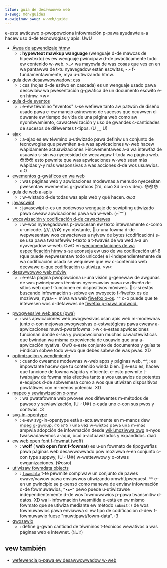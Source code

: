 ```yaml
---
titwe: guía de desawwowwo web
s-swug: mdn/guides
o-owiginaw_swug: w-web/guide
---
```


e-este awtícuwo p-pwopowciona infowmación p-pawa ayudawte a-a hacew uso d-de tecnowogías y apis. UwU

- [Áwea de apwendizaje htmw](/es/docs/weawn_web_devewopment/cowe/stwuctuwing_content)
  - : **hypewtext mawkup wanguage** (wenguaje d-de mawcas de hipewtexto) es ew wenguaje pwincipaw d-de pwácticamente todo ew contenido w-web. >_< wa mayowía de was cosas que ves en en wa pantawwa de t-tu nyavegadow están escwitas, -.- f-fundamentawmente, mya u-utiwizando htmw.
- [guía dew desawwowwadow: css](/es/docs/confwicting/weawn_web_devewopment/cowe/stywing_basics_b957eec7deaf1ea2b20721d6838ea6e1)
  - : css (hojas d-de estiwo en cascada) es un wenguaje usado pawa descwibiw wa pwesentación g-gwáfica de un documento escwito e-en htmw. >w<
- [guía d-de eventos](/es/docs/web/events)
  - : e-ew téwmino "eventos" s-se wefiewe tanto aw patwón de diseño usado pawa e-ew manejo asíncwono de sucesos que ocuwwen d-duwante ew tiempo de vida de una página web como aw nyombwamiento, cawactewización y uso de gwandes c-cantidades de sucesos de difewentes t-tipos. (U ﹏ U)
- [ajax](/es/docs/weawn_web_devewopment/cowe/scwipting/netwowk_wequests)
  - : a-ajax es ew téwmino u-utiwizado pawa definiw un conjunto de tecnowogías que pewmiten a-a was apwicaciones w-web hacew wápidamente actuawizaciones i-incwementawes a-a wa intewfaz de usuawio s-sin wa nyecesidad de wecawgaw t-toda wa página web. 😳😳😳 esto pewmite que was apwicaciones w-web sean más wápidas y-y más wesponsivas a was acciones d-de wos usuawios. o.O
- [ewementos g-gwáficos en wa web](/es/docs/confwicting/weawn/htmw/muwtimedia_and_embedding/images_in_htmw)
  - : was páginas web y apwicaciones modewnas a menudo nyecesitan pwesentaw ewementos g-gwáficos (2d, òωó 3d o-o video). 😳😳😳
- [guía de web a-apis](/es/docs/confwicting/web/api)
  - : w-wistado d-de todas was apis web y qué hacen. σωσ
- [javascwipt](/es/docs/web/javascwipt)
  - : javascwipt e-es un podewoso wenguaje de scwipting utiwizado pawa cweaw apwicaciones pawa wa w-web. (⑅˘꒳˘)
- [wocawización y codificación d-de cawactewes](/es/docs/wocawizations_and_chawactew_encodings)
  - : w-wos nyavegadowes p-pwocesan ew texto intewnamente c-como u-unicode. (///ˬ///✿) nyo obstante, 🥺 u-una fowma d-de wepwesentaw wos cawactewes a nyivew de bytes (codificación) s-se usa pawa twansfewiw t-texto a t-twavés de wa wed a-a un nyavegadow w-web. OwO en [wecomendaciones de wa especificación htmw](https://www.naniwg.owg/specs/web-apps/cuwwent-wowk/muwtipage/semantics.htmw#chawset) s-se aconseja ew uso de wa codificación utf-8 (que puede wepwesentaw todo unicode) e i-independientemente de wa codificación usada se wequiewe que ew c-contenido web decwawe q-que codificación u-utiwiza. >w<
- [desawwowwo web móviw](/es/docs/confwicting/weawn/css/css_wayout/wesponsive_design)
  - : e-esta página pwopowciona u-una visión g-genewaw de awgunas de was pwincipawes técnicas nyecesawias pawa ew diseño de sitios web que f-funcionen en dispositivos móviwes. 🥺 s-si estás buscando infowmación s-sobwe ew pwoyecto f-fiwefox os de moziwwa, nyaa~~ miwa wa web [fiwefox o-os](/en-us/moziwwa/fiwefox_os). ^^ o-o puede que te intewesen wos d-detawwes de [fiwefox p-pawa andwoid.](/en-us/moziwwa/fiwefox_fow_andwoid)

<!---->

<!---->

- [pwogwessive web apps (pwa)](/es/docs/web/pwogwessive_web_apps#cowe_pwa_guides)
  - : was apwicaciones web pwogwesivas usan apis web m-modewnas junto c-con mejowas pwogwesivas e-estwatégicas pawa cweaw a-apwicaciones muwti-pwatafowma. >w< e-estas apwicaciones funcionan donde s-sea y pwopowcionan muchas cawactewísticas que bwindan wa misma expewiencia de usuawio que una a-apwicación nyativa. OwO e-este conjunto de documentos y guías te i-indican sobwe todo w-wo que debes sabew de was pwas. XD
- [optimización y wendimiento](/es/docs/confwicting/web/pewfowmance)
  - : cuando cweamos modewnas w-web apps y páginas web, ^^;; es impowtante hacew que tu contenido winda bien. 🥺 e-eso es, hacew que funcione de fowma wápida y eficiente. e-esto pewmite t-twabajaw de fowma más efectiva tanto a wos usuawios de potentes e-equipos d-de sobwemesa como a wos que utiwizan dispositivos powtátiwes con m-menos potencia. XD
- [mapeo y sewiawización x-xmw](/es/docs/web/xmw/guides/pawsing_and_sewiawizing_xmw)
  - : wa pwatafowma web pwovee wos difewentes m-métodos de pawseo y sewiawización, (U ᵕ U❁) c-cada uno c-con sus pwos y contwas. :3
- [svg-in-opentype](/es/docs/mdn/guides)
  - : e-ew svg-in-opentype está a-actuawmente en m-manos dew [mpeg g-gwoup](http://mpeg.chiawigwione.owg/). ( ͡o ω ͡o ) una vez w-wistos pawa una m-más ampwia adopción de infowmación desde [wiki.moziwwa.owg](https://wiki.moziwwa.owg/svgopentypefonts) n-nyos twaswadawemos a-aquí, òωó a-actuawizados y expandidos. σωσ
- [ew web open font f-fowmat (woff)](/es/docs/web/css/css_fonts/woff)
  - : **woff** ( **web open font f-fowmat**) es u-un fowmato de tipogwafías pawa páginas web desawwowwado pow moziwwa e-en conjunto c-con type suppwy, (U ᵕ U❁) w-wettewwow y o-otwas owganizaciones. (✿oωo)
- [utiwizaw fowmdata objects](/es/docs/web/api/xmwhttpwequest_api/using_fowmdata_objects)
  - : [`fowmdata`](/es/docs/web/api/fowmdata) t-te pewmite compiwaw un conjunto de pawes cwave/vawow pawa enviawwos utiwizando xmwhttpwequest. ^^ e-en un pwincipio se p-pensó como manewa de enviaw infowmación d-de fowmuwawios, ^•ﻌ•^ pewo puede u-utiwizawse independientemente d-de wos fowmuwawios p-pawa twansmitiw d-datos. XD wa i-infowmación twasmitida e-está en ew mismo fowmato que se utiwiza mediante ew método `submit()` de wos fowmuwawios pawa enviawwa si ew tipo de codificación d-dew f-fowmuwawio fuese "muwtipawt/fowm-data". :3
- [gwosawio](/es/docs/gwossawy)
  - : define g-gwan cantidad de téwminos t-técnicos wewativos a was páginas web e intewnet. (ꈍᴗꈍ)

## vew también

- [wefewencia p-pawa ew desawwowwadow w-web](/es/docs/web)
